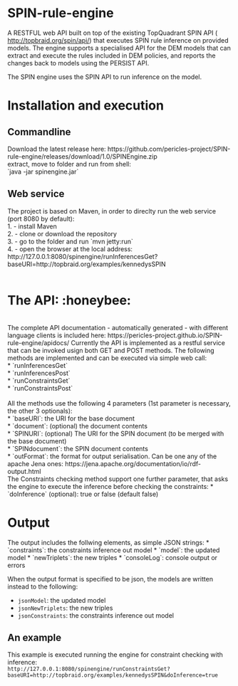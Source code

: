 # SPIN-rule-engine
A RESTFUL web API built on top of the existing TopQuadrant SPIN API ( http://topbraid.org/spin/api/) that executes SPIN rule inference on provided models. The engine supports a specialised API for the DEM models that can extract and execute the rules included in DEM policies, and reports the changes back to models using the PERSIST API.

The SPIN engine uses the SPIN API to run inference on the model.
<h1> Installation and execution </h1> 
<h2> Commandline </h2>
Download the latest release here: https://github.com/pericles-project/SPIN-rule-engine/releases/download/1.0/SPINEngine.zip <br>
extract, move to folder and run from shell: <br> 
 `java -jar spinengine.jar`
<h2> Web service </h2>
The project is based on Maven, in order to direclty run the web service (port 8080 by default):<br>
1. - install Maven <br>
2. - clone or download the repository <br>
3. - go to the folder and run `mvn jetty:run` <br>
4. - open the browser at the local address: <br>
http://127.0.0.1:8080/spinengine/runInferencesGet?baseURI=http://topbraid.org/examples/kennedysSPIN
<br><br>

<h1>The API: :honeybee:</h1><br>
The complete API documentation - automatically generated - with different language clients is included here: https://pericles-project.github.io/SPIN-rule-engine/apidocs/ 
Currently the API is implemented as a restful service that can be invoked usign both GET and POST methods. The following methods are implemented and can be executed via simple web call:<br>
* `runInferencesGet` <br>
* `runInferencesPost` <br>
* `runConstraintsGet` <br>
* `runConstraintsPost` <br><br>
All the methods use the following 4 parameters (1st parameter is necessary, the other 3 optionals):<br>
* `baseURI`: the URI for the base document <br>
* `document`: (optional) the document contents <br>
* `SPINURI`:  (optional) The URI for the SPIN document (to be merged with the base document) <br>
* `SPINdocument`: the SPIN document contents <br>
* `outFormat`: the format for output serialisation. Can be one any of the apache Jena ones: https://jena.apache.org/documentation/io/rdf-output.html<br> 
The Constraints checking method support one further parameter, that asks the engine to execute the inference before checking the constraints: 
* `doInference` (optional): true or false (default false)

<h1> Output</h1>
The output includes the follwing elements, as simple JSON strings:
* `constraints`: the constraints inference out model 
* `model`: the updated model
* `newTriplets`: the new triples
* `consoleLog`: console output or errors
   
When the output format is specified to be json, the models are written instead to the following:
* `jsonModel`: the updated model
* `jsonNewTriplets`: the new triples
* `jsonConstraints`: the constraints inference out model 
<h2>An example </h2> 

This example is executed running the engine for constraint checking with inference:<br>
`http://127.0.0.1:8080/spinengine/runConstraintsGet?baseURI=http://topbraid.org/examples/kennedysSPIN&doInference=true`
